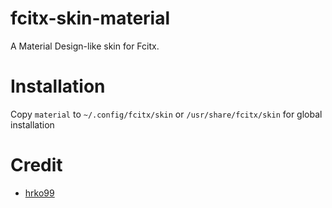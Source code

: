 # fcitx-skin-material
A Material Design-like skin for Fcitx.

# Installation
Copy `material` to `~/.config/fcitx/skin` or `/usr/share/fcitx/skin` for global installation

# Credit
- [hrko99](https://github.com/hrko99/fcitx-skin-material)
